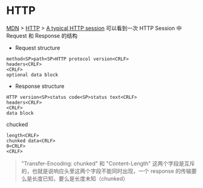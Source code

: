 # HTTP

[MDN](https://developer.mozilla.org/en-US) > [HTTP](https://developer.mozilla.org/en-US/docs/Web/HTTP) > [A typical HTTP session](https://developer.mozilla.org/en-US/docs/Web/HTTP/Session) 可以看到一次 HTTP Session 中 Request 和 Response 的结构

* Request structure

```
method<SP>path<SP>HTTP protocol version<CRLF>
headers<CRLF>
<CRLF>
optional data block
```

* Response structure

```
HTTP version<SP>status code<SP>status text<CRLF>
headers<CRLF>
<CRLF>
data block
```


chucked

```
length<CRLF>
chunked data<CRLF>
0<CRLF>
<CRLF>
```

> "Transfer-Encoding: chunked" 和 "Content-Length" 这两个字段是互斥的，也就是说响应头里这两个字段不能同时出现，一个 response 的传输要么是长度已知，要么是长度未知（chunked）

